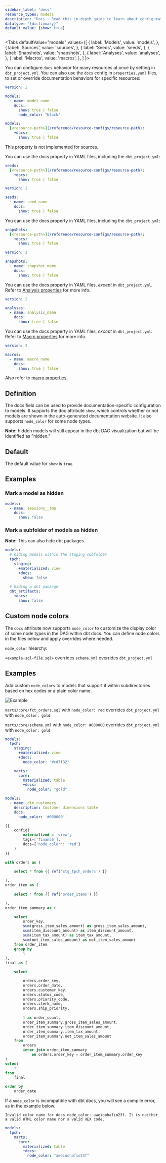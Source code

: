```yaml
---
sidebar_label: "docs"
resource_types: models
description: "Docs - Read this in-depth guide to learn about configurations in dbt."
datatype: "{dictionary}"
default_value: {show: true}
---
```


<Tabs
  defaultValue="models"
  values={[
    { label: 'Models', value: 'models', },
    { label: 'Sources', value: 'sources', },
    { label: 'Seeds', value: 'seeds', },
    { label: 'Snapshots', value: 'snapshots', },
    { label: 'Analyses', value: 'analyses', },
    { label: 'Macros', value: 'macros', },
  ]
}>

<TabItem value="models">

You can configure `docs` behavior for many resources at once by setting in `dbt_project.yml`. You can also use the `docs` config in `properties.yaml` files, to set or override documentation behaviors for specific resources:


<File name='models/schema.yml'>


```yml
version: 2

models:
  - name: model_name
    docs:
      show: true | false
      node_color: "black"
```

</File>

<File name='dbt_project.yml'>

```yml
models:
  [<resource-path>](/reference/resource-configs/resource-path):
    +docs:
      show: true | false

```

</File>

</TabItem>

<TabItem value="sources">

This property is not implemented for sources.

</TabItem>

<TabItem value="seeds">

You can use the docs property in YAML files, including the `dbt_project.yml`:

<File name='dbt_project.yml'>

```yml
seeds:
  [<resource-path>](/reference/resource-configs/resource-path):
    +docs:
      show: true | false

```

</File>

<File name='seeds/schema.yml'>

```yml
version: 2

seeds:
  - name: seed_name
    docs:
      show: true | false
```
</File>

</TabItem>

<TabItem value="snapshots">

You can use the docs property in YAML files, including the `dbt_project.yml`:

<File name='dbt_project.yml'>

```yml
snapshots:
  [<resource-path>](/reference/resource-configs/resource-path):
    +docs:
      show: true | false

```

</File>

<File name='snapshots/schema.yml'>

```yml
version: 2

snapshots:
  - name: snapshot_name
    docs:
      show: true | false
```
</File>

</TabItem>

<TabItem value="analyses">

You can use the docs property in YAML files, _except_ in `dbt_project.yml`. Refer to [Analysis properties](/reference/analysis-properties) for more info.


<File name='analysis/schema.yml'>

```yml
version: 2

analyses:
  - name: analysis_name
    docs:
      show: true | false
```
</File>

</TabItem>

<TabItem value="macros">

You can use the docs property in YAML files, _except_ in `dbt_project.yml`. Refer to [Macro properties](/reference/macro-properties) for more info.

<File name='macros/schema.yml'>

```yml
version: 2

macros:
  - name: macro_name
    docs:
      show: true | false
```
</File>

Also refer to [macro properties](/reference/macro-properties).

</TabItem>

</Tabs>

## Definition
The docs field can be used to provide documentation-specific configuration to models. It supports the doc attribute `show`, which controls whether or not models are shown in the auto-generated documentation website. It also supports `node_color` for some node types.

**Note:** hidden models will still appear in the dbt DAG visualization but will be identified as "hidden.”

## Default
The default value for `show` is `true`.

## Examples
### Mark a model as hidden

```yml
models:
  - name: sessions__tmp
    docs:
      show: false
```

<VersionBlock firstVersion="1.3">

### Mark a subfolder of models as hidden

**Note:** This can also hide dbt packages.

<File name='dbt_project.yml'>

```yml
models:
  # hiding models within the staging subfolder
  tpch:
    staging:
      +materialized: view
      +docs:
        show: false
  
  # hiding a dbt package
  dbt_artifacts:
    +docs:
      show: false
```

</File>

</VersionBlock>

<VersionBlock firstVersion="1.3">

## Custom node colors

The `docs` attribute now supports `node_color` to customize the display color of some node types in the DAG within dbt docs. You can define node colors in the files below and apply overrides where needed.

`node_color` hiearchy:

`<example-sql-file.sql>` overrides `schema.yml` overrides `dbt_project.yml`


## Examples

Add custom `node_colors` to models that support it within subdirectories based on hex codes or a plain color name.

![Example](../../../../website/static/img/node_color_example.png)

`marts/core/fct_orders.sql` with `node_color: red` overrides `dbt_project.yml` with `node_color: gold`

`marts/core/schema.yml` with `node_color: #000000` overrides `dbt_project.yml` with `node_color: gold`
<File name='dbt_project.yml'>

```yml
models:
  tpch:
    staging:
      +materialized: view
      +docs:
        node_color: "#cd7f32"

    marts:
      core:
        materialized: table
        +docs:
          node_color: "gold"
```

</File>

<File name='marts/core/schema.yml'>

```yml
models:
  - name: dim_customers
    description: Customer dimensions table
    docs:
      node_color: '#000000'
```

</File>

<File name='marts/core/fct_orders.sql'>

```sql
{{
    config(
        materialized = 'view',
        tags=['finance'],
        docs={'node_color': 'red'}
    )
}}

with orders as (
    
    select * from {{ ref('stg_tpch_orders') }} 

),
order_item as (
    
    select * from {{ ref('order_items') }}

),
order_item_summary as (

    select 
        order_key,
        sum(gross_item_sales_amount) as gross_item_sales_amount,
        sum(item_discount_amount) as item_discount_amount,
        sum(item_tax_amount) as item_tax_amount,
        sum(net_item_sales_amount) as net_item_sales_amount
    from order_item
    group by
        1
),
final as (

    select 

        orders.order_key, 
        orders.order_date,
        orders.customer_key,
        orders.status_code,
        orders.priority_code,
        orders.clerk_name,
        orders.ship_priority,
                
        1 as order_count,                
        order_item_summary.gross_item_sales_amount,
        order_item_summary.item_discount_amount,
        order_item_summary.item_tax_amount,
        order_item_summary.net_item_sales_amount
    from
        orders
        inner join order_item_summary
            on orders.order_key = order_item_summary.order_key
)
select 
    *
from
    final

order by
    order_date

```

</File>

If a `node_color` is incompatible with dbt docs, you will see a compile error, as in the example below.

```shell
Invalid color name for docs.node_color: aweioohafio23f. It is neither a valid HTML color name nor a valid HEX code.
```

<File name='dbt_project.yml'>

```yml
models:
  tpch:
    marts:
      core:
        materialized: table
        +docs:
          node_color: "aweioohafio23f"
```

</File>

</VersionBlock>
